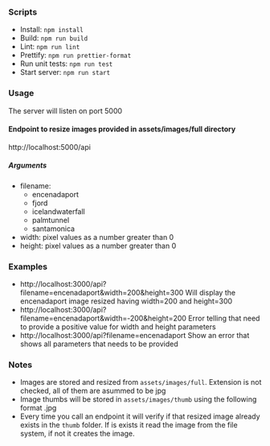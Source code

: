 ### Scripts
- Install: ```npm install```
- Build: ```npm run build```
- Lint: ```npm run lint```
- Prettify: ```npm run prettier-format```
- Run unit tests: ```npm run test```
- Start server: ```npm run start```

### Usage
The server will listen on port 5000


#### Endpoint to resize images provided in assets/images/full directory
http://localhost:5000/api

##### Arguments
- filename:
  - encenadaport
  - fjord
  - icelandwaterfall
  - palmtunnel
  - santamonica
- width: pixel values as a number greater than 0
- height: pixel values as a number greater than 0

### Examples
- http://localhost:3000/api?filename=encenadaport&width=200&height=300
Will display the encenadaport image resized having width=200 and height=300
- http://localhost:3000/api?filename=encenadaport&width=-200&height=200
Error telling that need to provide a positive value for width and height parameters
- http://localhost:3000/api?filename=encenadaport
Show an error that shows all parameters that needs to be provided

### Notes
- Images are stored and resized from `assets/images/full`. Extension is not checked, all of them are asummed to be jpg
- Image thumbs will be stored in `assets/images/thumb` using the following format <filname>_<width>_<height>.jpg
- Every time you call an endpoint it will verify if that resized image already exists in the `thumb` folder. If is exists it read the image from the file system, if not it creates the image.